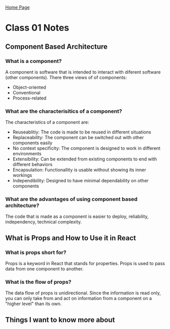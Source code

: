 [Home Page](https://devaoc.github.io/reading-notes/)

# Class 01 Notes

## Component Based Architecture

### What is a component?

A component is software that is intended to interact with diferent software (other components). There three views of of components:

- Object-oriented
- Conventional
- Process-related

### What are the characterisitics of a component?

The characteristics of a component are:

- Reuseablitiy: The code is made to be reused in different situations
- Replaceability: The component can be switched out with other components easily
- No context specificity: The component is designed to work in different environments
- Extensibility: Can be extended from existing components to end with different behaviors
- Encapsulation: Functionallity is usable without showing its inner workings
- Independibility: Designed to have minimal dependability on other components

### What are the advantages of using component based architecture?

The code that is made as a component is easier to deploy, reliability, independency, technical complexity.

## What is Props and How to Use it in React

### What is props short for?

Props is a keyword in React that stands for properties. Props is used to pass data from one component to another.

### What is the flow of props?

The data flow of props is unidirectional. Since the information is read only, you can only take from and act on information from a component on a "higher level" than its own.

## Things I want to know more about

